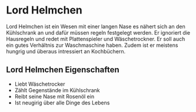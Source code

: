 # Lord Helmchen

Lord Helmchen ist ein Wesen mit einer langen Nase es nähert sich an den Kühlschrank an und dafür müssen regeln festgelegt werden. Er ignoriert die Hausregeln und redet mit Plattenspieler und Wäschetrockner. Er soll auch ein gutes Verhältnis zur Waschmaschine haben. Zudem ist er meistens hungrig und überaus intressiert an Kochbüchern.

## Lord Helmchen Eigenschaften

* Liebt Wäschetrocker
* Zählt Gegenstände im Kühlschrank
* Reibt seine Nase mit Rosenöl ein
* Ist neugirig über alle Dinge des Lebens